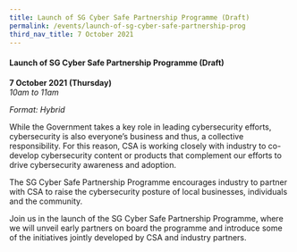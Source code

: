 ```yaml
---
title: Launch of SG Cyber Safe Partnership Programme (Draft)
permalink: /events/launch-of-sg-cyber-safe-partnership-prog
third_nav_title: 7 October 2021
---
```


#### **Launch of SG Cyber Safe Partnership Programme (Draft)**

**7 October 2021 (Thursday)**  
*10am to 11am*

*Format: Hybrid*

While the Government takes a key role in leading cybersecurity efforts, cybersecurity is also everyone’s business and thus, a collective responsibility. For this reason, CSA is working closely with industry to co-develop cybersecurity content or products that complement our efforts to drive cybersecurity awareness and adoption.

The SG Cyber Safe Partnership Programme encourages industry to partner with CSA to raise the cybersecurity posture of local businesses, individuals and the community.

Join us in the launch of the SG Cyber Safe Partnership Programme, where we will unveil early partners on board the programme and introduce some of the initiatives jointly developed by CSA and industry partners.
